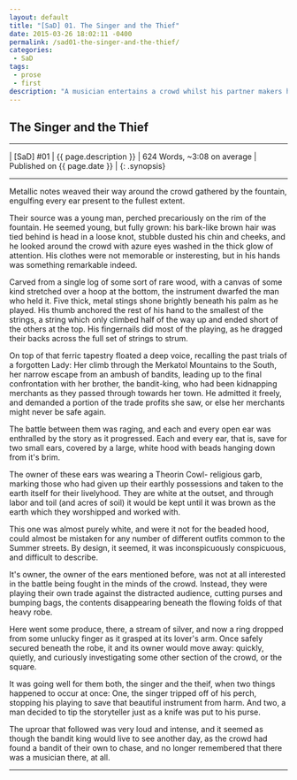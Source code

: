 ```yaml
---
layout: default
title: "[SaD] 01. The Singer and the Thief"
date: 2015-03-26 18:02:11 -0400
permalink: /sad01-the-singer-and-the-thief/
categories:
 - SaD
tags:
 - prose
 - first
description: "A musician entertains a crowd whilst his partner makers her rounds."
---
```



## The Singer and the Thief

***

| [SaD] #01 | {{ page.description }} | 624 Words, ~3:08 on average | Published on {{ page.date }} |
{: .synopsis}

***


Metallic notes weaved their way around the crowd gathered by the
fountain, engulfing every ear present to the fullest extent.

Their source was a young man, perched precariously on the rim of the
fountain. He seemed young, but fully grown: his bark-like brown hair
was tied behind is head in a loose knot, stubble dusted his chin
and cheeks, and he looked around the crowd with azure eyes washed in
the thick glow of attention. His clothes were not memorable or insteresting,
but in his hands was something remarkable indeed.

Carved from a single log of some sort of rare wood, with a canvas of
some kind stretched over a hoop at the bottom, the instrument dwarfed
the man who held it. Five thick, metal stings shone brightly beneath
his palm as he played. His thumb anchored the rest of his hand to the
smallest of the strings, a string which only climbed half of the way
up and ended short of the others at the top. His fingernails did most
of the playing, as he dragged their backs across the full set of
strings to strum.

On top of that ferric tapestry floated a deep voice, recalling the
past trials of a forgotten Lady: Her climb through the Merkatol
Mountains to the South, her narrow escape from an ambush of bandits,
leading up to the final confrontation with her brother, the
bandit-king, who had been kidnapping merchants as they passed through
towards her town. He admitted it freely, and demanded a portion of the
trade profits she saw, or else her merchants might never be safe
again.

The battle between them was raging, and each and every open ear was
enthralled by the story as it progressed. Each and every ear, that is,
save for two small ears, covered by a large, white hood with beads
hanging down from it's brim.

The owner of these ears was wearing a Theorin Cowl- religious garb,
marking those who had given up their earthly possessions and taken to
the earth itself for their livelyhood. They are white at the outset,
and through labor and toil (and acres of soil) it would be kept until
it was brown as the earth which they worshipped and worked with.

This one was almost purely white, and were it not for the beaded hood,
could almost be mistaken for any number of different outfits common to
the Summer streets. By design, it seemed, it was inconspicuously
conspicuous, and difficult to describe.

It's owner, the owner of the ears mentioned before, was not at all
interested in the battle being fought in the minds of the
crowd. Instead, they were playing their own trade against the
distracted audience, cutting purses and bumping bags, the contents
disappearing beneath the flowing folds of that heavy robe.

Here went some produce, there, a stream of silver, and now a ring
dropped from some unlucky finger as it grasped at its lover's
arm. Once safely secured beneath the robe, it and its owner would move
away: quickly, quietly, and curiously investigating some other section
of the crowd, or the square.

It was going well for them both, the singer and the theif, when two
things happened to occur at once: One, the singer tripped off of his
perch, stopping his playing to save that beautiful instrument from
harm. And two, a man decided to tip the storyteller just as a knife
was put to his purse.

The uproar that followed was very loud and intense, and it seemed as
though the bandit king would live to see another day, as the crowd had
found a bandit of their own to chase, and no longer remembered that
there was a musician there, at all.

***
